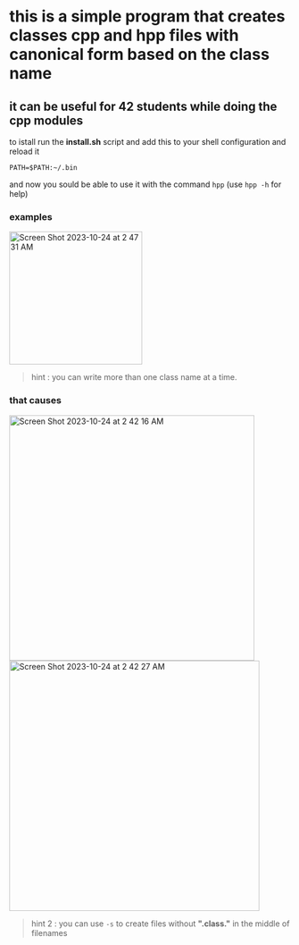 # this is a simple program that creates classes cpp and hpp files with canonical form based on the class name
## it can be useful for 42 students while doing the cpp modules

to istall run the **install.sh** script and add this to your shell configuration and reload it

``` PATH=$PATH:~/.bin ```

and now you sould be able to use it with the command ```hpp``` (use ```hpp -h``` for help)

### examples

<img width="238" alt="Screen Shot 2023-10-24 at 2 47 31 AM" src="https://github.com/mohammad-baazza/42tools/assets/115046361/700ffe9c-cf35-4284-b954-809015a06b9f">

> hint : you can write more than one class name at a time.

### that causes

<img width="439" alt="Screen Shot 2023-10-24 at 2 42 16 AM" src="https://github.com/mohammad-baazza/42tools/assets/115046361/d2872fcb-e7f3-4214-add9-094f4c66d146">


<img width="448" alt="Screen Shot 2023-10-24 at 2 42 27 AM" src="https://github.com/mohammad-baazza/42tools/assets/115046361/153e4c21-4823-4ce5-88e5-a68677c94e1d">


> hint 2 : you can use ```-s``` to create files without **".class."** in the middle of filenames
